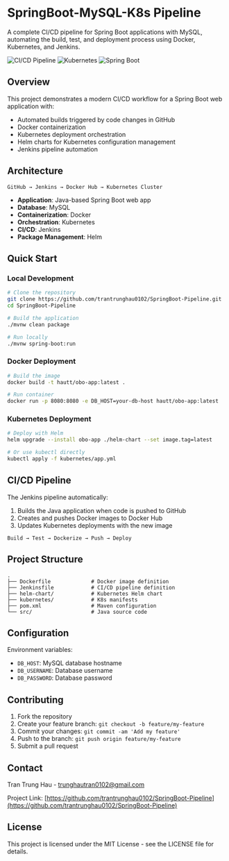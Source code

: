 # SpringBoot-MySQL-K8s Pipeline

A complete CI/CD pipeline for Spring Boot applications with MySQL, automating the build, test, and deployment process using Docker, Kubernetes, and Jenkins.

![CI/CD Pipeline](https://img.shields.io/badge/CI%2FCD-Jenkins-blue)
![Kubernetes](https://img.shields.io/badge/Deployment-Kubernetes-blue)
![Spring Boot](https://img.shields.io/badge/Framework-Spring%20Boot-green)

## Overview

This project demonstrates a modern CI/CD workflow for a Spring Boot web application with:

- Automated builds triggered by code changes in GitHub
- Docker containerization
- Kubernetes deployment orchestration
- Helm charts for Kubernetes configuration management
- Jenkins pipeline automation

## Architecture

```
GitHub → Jenkins → Docker Hub → Kubernetes Cluster
```

- **Application**: Java-based Spring Boot web app
- **Database**: MySQL
- **Containerization**: Docker
- **Orchestration**: Kubernetes
- **CI/CD**: Jenkins
- **Package Management**: Helm

## Quick Start

### Local Development

```bash
# Clone the repository
git clone https://github.com/trantrunghau0102/SpringBoot-Pipeline.git
cd SpringBoot-Pipeline

# Build the application
./mvnw clean package

# Run locally
./mvnw spring-boot:run
```

### Docker Deployment

```bash
# Build the image
docker build -t hautt/obo-app:latest .

# Run container
docker run -p 8080:8080 -e DB_HOST=your-db-host hautt/obo-app:latest
```

### Kubernetes Deployment

```bash
# Deploy with Helm
helm upgrade --install obo-app ./helm-chart --set image.tag=latest

# Or use kubectl directly
kubectl apply -f kubernetes/app.yml
```

## CI/CD Pipeline

The Jenkins pipeline automatically:

1. Builds the Java application when code is pushed to GitHub
2. Creates and pushes Docker images to Docker Hub
3. Updates Kubernetes deployments with the new image

```
Build → Test → Dockerize → Push → Deploy
```

## Project Structure

```
.
├── Dockerfile             # Docker image definition
├── Jenkinsfile            # CI/CD pipeline definition
├── helm-chart/            # Kubernetes Helm chart
├── kubernetes/            # K8s manifests
├── pom.xml                # Maven configuration
└── src/                   # Java source code
```

## Configuration

Environment variables:
- `DB_HOST`: MySQL database hostname
- `DB_USERNAME`: Database username
- `DB_PASSWORD`: Database password

## Contributing

1. Fork the repository
2. Create your feature branch: `git checkout -b feature/my-feature`
3. Commit your changes: `git commit -am 'Add my feature'`
4. Push to the branch: `git push origin feature/my-feature`
5. Submit a pull request

## Contact

Tran Trung Hau - [trunghautran0102@gmail.com](mailto:trunghautran0102@gmail.com)

Project Link: [https://github.com/trantrunghau0102/SpringBoot-Pipeline](https://github.com/trantrunghau0102/SpringBoot-Pipeline)

## License

This project is licensed under the MIT License - see the LICENSE file for details.
